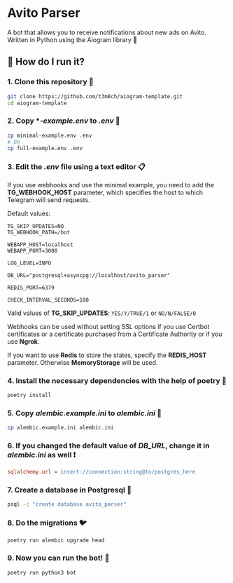 # Avito Parser

A bot that allows you to receive notifications about new ads on Avito. 
Written in Python using the Aiogram library 🐍

## 🏃 How do I run it?

### 1. Clone this repository 🚀
```bash
git clone https://github.com/t3m8ch/aiogram-template.git
cd aiogram-template
```

### 2. Copy **-example.env* to *.env* 🔄 
```bash
cp minimal-example.env .env
# OR
cp full-example.env .env
```

### 3. Edit the *.env* file using a text editor 📋
If you use webhooks and use the minimal example,
you need to add the **TG_WEBHOOK_HOST** parameter,
which specifies the host to which Telegram will send requests.

Default values:
```dotenv
TG_SKIP_UPDATES=NO
TG_WEBHOOK_PATH=/bot

WEBAPP_HOST=localhost
WEBAPP_PORT=3000

LOG_LEVEL=INFO

DB_URL="postgresql+asyncpg://localhost/avito_parser"

REDIS_PORT=6379

CHECK_INTERVAL_SECONDS=180
```

Valid values of **TG_SKIP_UPDATES**: `YES/Y/TRUE/1` or `NO/N/FALSE/0`

Webhooks can be used without setting SSL options if you use Certbot 
certificates or a certificate purchased from a Certificate Authority 
or if you use **Ngrok**.

If you want to use **Redis** to store the states, specify the **REDIS_HOST** 
parameter. Otherwise **MemoryStorage** will be used.

### 4. Install the necessary dependencies with the help of **poetry** 🔽
```bash
poetry install
```

### 5. Copy *alembic.example.ini* to *alembic.ini* 🔄
```bash
cp alembic.example.ini alembic.ini
```

### 6. If you changed the default value of *DB_URL*, change it in *alembic.ini* as well ❗ 
```ini
sqlalchemy.url = insert://connection:string@to/postgres_here
```

### 7. Create a database in Postgresql 🎩
```bash
psql -c "create database avito_parser"
```

### 8. Do the migrations 🐦
```bash
poetry run alembic upgrade head
```

### 9. Now you can run the bot! 🎉
```bash
poetry run python3 bot
```
